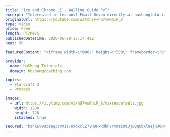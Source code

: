```yaml
---
title: "Ice and Chrome LE - Walling Guide PvT"
excerpt: "Interested in lessons? Email Devon directly at hushangtutorials@outlook.com ------------------------------------------------------------------------------------------------------- Want to support HuShang Tutorials directly? Patreon is a website where you can contribute a monthly donation that will help"
originalUrl: https://youtube.com/watch?v=hU7vwRhiP_8
type: video
price: Free
length: PT2M42S
publishedDateTime: 2020-05-29T17:17:41Z
heat: 50

featuredContent: "<iframe width=\"800\" height=\"500\" frameborder=\"0\" src=\"https://www.youtube.com/embed/hU7vwRhiP_8\" allow=\"accelerometer; autoplay; encrypted-media; gyroscope; picture-in-picture\" allowfullscreen></iframe>"

provider:
  name: HuShang Tutorials
  domain: hushangcoaching.com

topics:
  - StarCraft 2
  - Protoss

images:
  - url: https://i.ytimg.com/vi/hU7vwRhiP_8/maxresdefault.jpg
    width: 1280
    height: 720
    isCached: true

secured: "kzhkLvVapzaq3YVmIT/KXokclZ7yHUFxRdhPvYtWeiO93jB8qUbkluejRJ0NA3XRS48J7FNNJS0jcT3grJq1HW7U4rY4nN0w9bPCrgjOfrUaIw4CYhdHVTRUGynG3bbeYn3ls4jfORsY/zvrUhR+VupnL5jH7nZmuyyKTavT+snOgzbfkb3TYQeO+cHq0qP0doB7CfwEWJiHkyFdtVLPf5bT+OImeWWFvkzC/+sGNaVbMYsi1TucsAtLOxaKbcv8PhjxBzzxhfhfZyQQBkuSsyOc6L9WRMpK9+TqdVratWv1c//ZI1gAVeAEny2eDOd1dQogTIpKyM9dCvscAbj5DJMAnkRSzEbWl50YqfmOIBqTnm5SOHVOjphZ3FCl1g5+Z2Lrkd/M4oNGiNKEdrs7m3/bnHhhBC3x6v6IRWjy9mc=;Bc9L/5LQkLrHkm8XLh8rNQ=="
---
```


